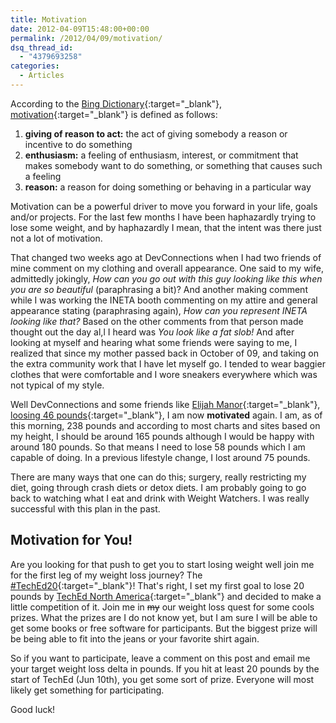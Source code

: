 ```yaml
---
title: Motivation
date: 2012-04-09T15:48:00+00:00
permalink: /2012/04/09/motivation/
dsq_thread_id:
  - "4379693258"
categories:
  - Articles
---
```

According to the [Bing Dictionary](http://www.bing.com/Dictionary/){:target="_blank"}, [motivation](search?q=define+motivation&qpvt=definition+motivation&FORM=DTPDIA){:target="_blank"} is defined as follows:

1. **giving of reason to act:** the act of giving somebody a reason or incentive to do something
2. **enthusiasm:** a feeling of enthusiasm, interest, or commitment that makes somebody want to do something, or something that causes such a feeling
3. **reason:** a reason for doing something or behaving in a particular way

Motivation can be a powerful driver to move you forward in your life, goals and/or projects.  For the last few months I have been haphazardly trying to lose some weight, and by haphazardly I mean, that the intent was there just not a lot of motivation.

That changed two weeks ago at DevConnections when I had two friends of mine comment on my clothing and overall appearance.  One said to my wife, admittedly jokingly, _How can you go out with this guy looking like this when you are so beautiful_ (paraphrasing a bit)? And another making comment while I was working the INETA booth commenting on my attire and general appearance stating (paraphrasing again), _How can you represent INETA looking like that?_ Based on the other comments from that person made thought out the day al,l I heard was _You look like a fat slob!_ And after looking at myself and hearing what some friends were saying to me, I realized that since my mother passed back in October of 09, and taking on the extra community work that I have let myself go.  I tended to wear baggier clothes that were comfortable and I wore sneakers everywhere which was not typical of my style.

Well DevConnections and some friends like [Elijah Manor](http://www.elijahmanor.com/){:target="_blank"}, [loosing 46 pounds](http://www.elijahmanor.com/2012/04/how-programmer-lost-46-pounds-and.html){:target="_blank"}, I am now **motivated** again. I am, as of this morning, 238 pounds and according to most charts and sites based on my height, I should be around 165 pounds although I would be happy with around 180 pounds. So that means I need to lose 58 pounds which I am capable of doing.  In a previous lifestyle change, I lost around 75 pounds.

There are many ways that one can do this; surgery, really restricting my diet, going through crash diets or detox diets. I am probably going to go back to watching what I eat and drink with Weight Watchers. I was really successful with this plan in the past.

## Motivation for You!

Are you looking for that push to get you to start losing weight well join me for the first leg of my weight loss journey? The [#TechEd20](https://twitter.com/#!/search/%23TechEd20){:target="_blank"}! That's right, I set my first goal to lose 20 pounds by [TechEd North America](http://www.microsoft.com/click/services/Redirect2.ashx?CR_CC=200081762){:target="_blank"} and decided to make a little competition of it.  Join me in ~~my~~ our weight loss quest for some cools prizes. What the prizes are I do not know yet, but I am sure I will be able to get some books or free software for participants.  But the biggest prize will be being able to fit into the jeans or your favorite shirt again.

So if you want to participate, leave a comment on this post and email me your target weight loss delta in pounds.  If you hit at least 20 pounds by the start of TechEd (Jun 10th), you get some sort of prize.  Everyone will most likely get something for participating.

Good luck!
